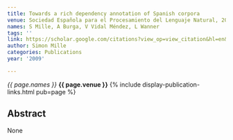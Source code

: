```yaml
---
title: Towards a rich dependency annotation of Spanish corpora
venue: Sociedad Española para el Procesamiento del Lenguaje Natural, 2009
names: S Mille, A Burga, V Vidal Méndez, L Wanner
tags: ''
link: https://scholar.google.com/citations?view_op=view_citation&hl=en&user=hg8-G68AAAAJ&pagesize=100&sortby=pubdate&citation_for_view=hg8-G68AAAAJ:IjCSPb-OGe4C
author: Simon Mille
categories: Publications
year: '2009'

---
```


*{{ page.names }}*
**{{ page.venue }}**
{% include display-publication-links.html pub=page %}
## Abstract

None
